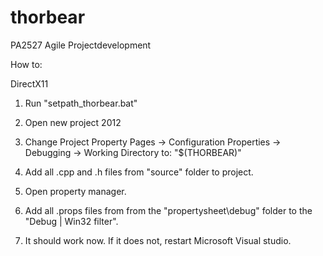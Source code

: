 thorbear
========

PA2527 Agile Projectdevelopment

How to:

DirectX11

1. Run "setpath_thorbear.bat"

2. Open new project 2012

3. Change Project Property Pages -> Configuration Properties -> Debugging -> Working Directory to: "$(THORBEAR)"

4. Add all .cpp and .h files from "source" folder to project.

5. Open property manager.

6. Add all .props files from from the "propertysheet\debug" folder to the "Debug | Win32 filter".

7. It should work now. If it does not, restart Microsoft Visual studio.
